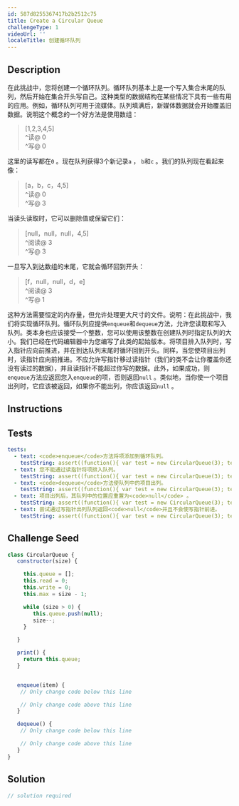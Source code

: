 ```yaml
---
id: 587d8255367417b2b2512c75
title: Create a Circular Queue
challengeType: 1
videoUrl: ''
localeTitle: 创建循环队列
---
```


## Description
<section id="description">在此挑战中，您将创建一个循环队列。循环队列基本上是一个写入集合末尾的队列，然后开始在集合开头写自己。这种类型的数据结构在某些情况下具有一些有用的应用。例如，循环队列可用于流媒体。队列填满后，新媒体数据就会开始覆盖旧数据。说明这个概念的一个好方法是使用数组： <blockquote> [1,2,3,4,5] <br> ^读@ 0 <br> ^写@ 0 </blockquote>这里的读写都在<code>0</code> 。现在队列获得3个新记录<code>a</code> ， <code>b</code>和<code>c</code> 。我们的队列现在看起来像： <blockquote> [a，b，c，4,5] <br> ^读@ 0 <br> ^写@ 3 </blockquote>当读头读取时，它可以删除值或保留它们： <blockquote> [null，null，null，4,5] <br> ^阅读@ 3 <br> ^写@ 3 </blockquote>一旦写入到达数组的末尾，它就会循环回到开头： <blockquote> [f，null，null，d，e] <br> ^阅读@ 3 <br> ^写@ 1 </blockquote>这种方法需要恒定的内存量，但允许处理更大尺寸的文件。说明：在此挑战中，我们将实现循环队列。循环队列应提供<code>enqueue</code>和<code>dequeue</code>方法，允许您读取和写入队列。类本身也应该接受一个整数，您可以使用该整数在创建队列时指定队列的大小。我们已经在代码编辑器中为您编写了此类的起始版本。将项目排入队列时，写入指针应向前推进，并在到达队列末尾时循环回到开头。同样，当您使项目出列时，读指针应向前推进。不应允许写指针移过读指针（我们的类不会让你覆盖你还没有读过的数据），并且读指针不能超过你写的数据。此外，如果成功，则<code>enqueue</code>方法应返回您入<code>enqueue</code>的项，否则返回<code>null</code> 。类似地，当你使一个项目出列时，它应该被返回，如果你不能出列，你应该返回<code>null</code> 。 </section>

## Instructions
<section id="instructions">
</section>

## Tests
<section id='tests'>

```yml
tests:
  - text: <code>enqueue</code>方法将项添加到循环队列。
    testString: assert((function(){ var test = new CircularQueue(3); test.enqueue(17); test.enqueue(32); test.enqueue(591); var print = test.print(); return print[0] === 17 && print[1] === 32 && print[2] === 591; })(), 'The <code>enqueue</code> method adds items to the circular queue.');
  - text: 您不能通过读指针将项排入队列。
    testString: assert((function(){ var test = new CircularQueue(3); test.enqueue(17); test.enqueue(32); test.enqueue(591); test.enqueue(13); test.enqueue(25); test.enqueue(59); var print = test.print(); return print[0] === 17 && print[1] === 32 && print[2] === 591; })(), 'You cannot enqueue items past the read pointer.');
  - text: <code>dequeue</code>方法使队列中的项目出列。
    testString: assert((function(){ var test = new CircularQueue(3); test.enqueue(17); test.enqueue(32); test.enqueue(591); return test.dequeue() === 17 && test.dequeue() === 32 && test.dequeue() === 591; })(), 'The <code>dequeue</code> method dequeues items from the queue.');
  - text: 项目出列后，其队列中的位置应重置为<code>null</code> 。
    testString: assert((function(){ var test = new CircularQueue(3); test.enqueue(17); test.enqueue(32); test.enqueue(672); test.dequeue(); test.dequeue(); var print = test.print(); return print[0] === null && print[1] === null && print[2] === 672; })(), 'After an item is dequeued its position in the queue should be reset to <code>null</code>.');
  - text: 尝试通过写指针出列队列返回<code>null</code>并且不会使写指针前进。
    testString: assert((function(){ var test = new CircularQueue(3); test.enqueue(17); test.enqueue(32); test.enqueue(591); return test.dequeue() === 17 && test.dequeue() === 32 && test.dequeue() === 591 && test.dequeue() === null && test.dequeue() === null && test.dequeue() === null && test.dequeue() === null && test.enqueue(100) === 100 && test.dequeue() === 100; })(), 'Trying to dequeue past the write pointer returns <code>null</code> and does not advance the write pointer.');

```

</section>

## Challenge Seed
<section id='challengeSeed'>

<div id='js-seed'>

```js
class CircularQueue {
   constructor(size) {

     this.queue = [];
     this.read = 0;
     this.write = 0;
     this.max = size - 1;

     while (size > 0) {
        this.queue.push(null);
        size--;
     }

   }

   print() {
     return this.queue;
   }


   enqueue(item) {
    // Only change code below this line

    // Only change code above this line
   }

   dequeue() {
    // Only change code below this line

    // Only change code above this line
   }
}

```

</div>



</section>

## Solution
<section id='solution'>

```js
// solution required
```
</section>
